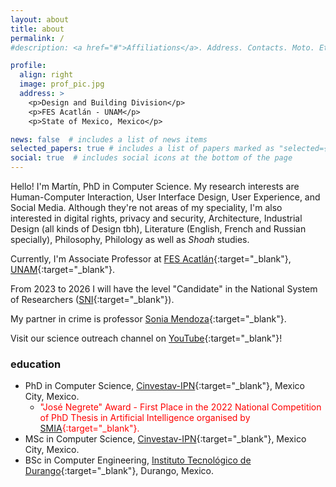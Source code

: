 ```yaml
---
layout: about
title: about
permalink: /
#description: <a href="#">Affiliations</a>. Address. Contacts. Moto. Etc.

profile:
  align: right
  image: prof_pic.jpg
  address: >
    <p>Design and Building Division</p>
    <p>FES Acatlán - UNAM</p>
    <p>State of Mexico, Mexico</p>

news: false  # includes a list of news items
selected_papers: true # includes a list of papers marked as "selected={true}"
social: true  # includes social icons at the bottom of the page
---
```


Hello! I'm Martín, PhD in Computer Science. My research interests are Human-Computer Interaction, User Interface Design, User Experience, and Social Media. Although they're not areas of my speciality, I'm also interested in digital rights, privacy and security, Architecture, Industrial Design (all kinds of Design tbh), Literature (English, French and Russian specially), Philosophy, Philology as well as *Shoah* studies.

Currently, I'm Associate Professor at [FES Acatlán](https://www.acatlan.unam.mx/){:target="_blank"}, [UNAM](https://www.unam.mx/){:target="_blank"}.

From 2023 to 2026 I will have the level "Candidate" in the National System of Researchers ([SNI](https://conacyt.mx/sistema-nacional-de-investigadores/){:target="_blank"}).

My partner in crime is professor [Sonia Mendoza](http://delta.cs.cinvestav.mx/~smendoza/){:target="_blank"}.

Visit our science outreach channel on [YouTube](https://www.youtube.com/channel/UC6aBSy58epJNHl6-WL1TZJw/featured){:target="_blank"}!

### education

- PhD in Computer Science, [Cinvestav-IPN](https://www.cinvestav.mx/){:target="_blank"}, Mexico City, Mexico.
  - <span style="color:red">"José Negrete" Award - First Place in the 2022 National Competition of PhD Thesis in Artificial Intelligence organised by [SMIA](http://www.smia.mx/){:target="_blank"}.</span>
- MSc in Computer Science, [Cinvestav-IPN](https://www.cinvestav.mx/){:target="_blank"}, Mexico City, Mexico.
- BSc in Computer Engineering, [Instituto Tecnológico de Durango](https://www.itdurango.edu.mx/){:target="_blank"}, Durango, Mexico.